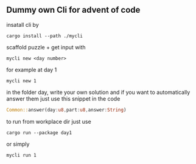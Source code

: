 ## Dummy own Cli for advent of code

insatall cli by
```shell
cargo install --path ./mycli
```

scaffold puzzle + get input with
```shell
mycli new <day number>
```
for example at day 1
```
mycli new 1
```
in the folder day<daynumber>, write your own solution and if you want to automatically answer them just use this snippet in the code
```rust
Common::answer(day:u8,part:u8,answer:String)
```
to run from workplace dir just use
```shell
cargo run --package day1
```
or simply
```shell
mycli run 1
```
